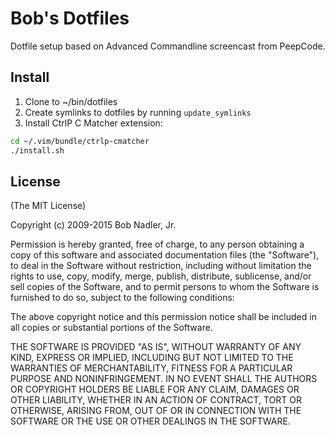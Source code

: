 # Bob's Dotfiles
Dotfile setup based on Advanced Commandline screencast from PeepCode.

## Install
1. Clone to ~/bin/dotfiles
2. Create symlinks to dotfiles by running `update_symlinks`
3. Install CtrlP C Matcher extension:

```bash
cd ~/.vim/bundle/ctrlp-cmatcher
./install.sh
```

## License
(The MIT License)

Copyright (c) 2009-2015 Bob Nadler, Jr.

Permission is hereby granted, free of charge, to any person obtaining a copy
of this software and associated documentation files (the "Software"), to deal
in the Software without restriction, including without limitation the rights
to use, copy, modify, merge, publish, distribute, sublicense, and/or sell
copies of the Software, and to permit persons to whom the Software is
furnished to do so, subject to the following conditions:

The above copyright notice and this permission notice shall be included in
all copies or substantial portions of the Software.

THE SOFTWARE IS PROVIDED "AS IS", WITHOUT WARRANTY OF ANY KIND, EXPRESS OR
IMPLIED, INCLUDING BUT NOT LIMITED TO THE WARRANTIES OF MERCHANTABILITY,
FITNESS FOR A PARTICULAR PURPOSE AND NONINFRINGEMENT. IN NO EVENT SHALL THE
AUTHORS OR COPYRIGHT HOLDERS BE LIABLE FOR ANY CLAIM, DAMAGES OR OTHER
LIABILITY, WHETHER IN AN ACTION OF CONTRACT, TORT OR OTHERWISE, ARISING FROM,
OUT OF OR IN CONNECTION WITH THE SOFTWARE OR THE USE OR OTHER DEALINGS IN THE
SOFTWARE.
